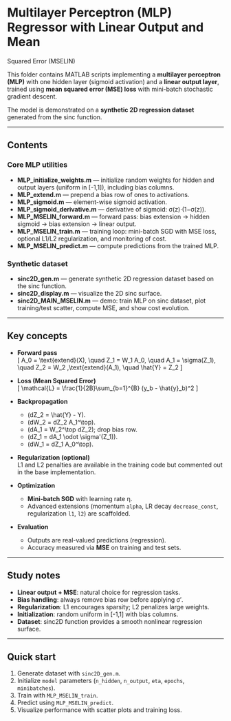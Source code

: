 # Multilayer Perceptron (MLP) Regressor with Linear Output and Mean 
Squared Error (MSELIN)

This folder contains MATLAB scripts implementing a **multilayer perceptron 
(MLP)** with one hidden layer (sigmoid activation) and a **linear output 
layer**, trained using **mean squared error (MSE) loss** with mini-batch 
stochastic gradient descent.

The model is demonstrated on a **synthetic 2D regression dataset** 
generated from the sinc function.

---

## Contents

### Core MLP utilities
- **MLP_initialize_weights.m** — initialize random weights for hidden and 
output layers (uniform in [-1,1]), including bias columns.  
- **MLP_extend.m** — prepend a bias row of ones to activations.  
- **MLP_sigmoid.m** — element-wise sigmoid activation.  
- **MLP_sigmoid_derivative.m** — derivative of sigmoid: σ(z)·(1−σ(z)).  
- **MLP_MSELIN_forward.m** — forward pass: bias extension → hidden 
sigmoid → bias extension → linear output.  
- **MLP_MSELIN_train.m** — training loop: mini-batch SGD with MSE loss, 
optional L1/L2 regularization, and monitoring of cost.  
- **MLP_MSELIN_predict.m** — compute predictions from the trained MLP.

### Synthetic dataset
- **sinc2D_gen.m** — generate synthetic 2D regression dataset based on the 
sinc function.  
- **sinc2D_display.m** — visualize the 2D sinc surface.  
- **sinc2D_MAIN_MSELIN.m** — demo: train MLP on sinc dataset, plot 
training/test scatter, compute MSE, and show cost evolution.

---

## Key concepts

- **Forward pass**  
  \[
  A_0 = \text{extend}(X), \quad
  Z_1 = W_1 A_0, \quad
  A_1 = \sigma(Z_1), \quad
  Z_2 = W_2 \,\text{extend}(A_1), \quad
  \hat{Y} = Z_2
  \]

- **Loss (Mean Squared Error)**  
  \[
  \mathcal{L} = \frac{1}{2B}\sum_{b=1}^{B} (y_b - \hat{y}_b)^2
  \]

- **Backpropagation**
  - \(dZ_2 = \hat{Y} - Y\).  
  - \(dW_2 = dZ_2 A_1^\top\).  
  - \(dA_1 = W_2^\top dZ_2\); drop bias row.  
  - \(dZ_1 = dA_1 \odot \sigma'(Z_1)\).  
  - \(dW_1 = dZ_1 A_0^\top\).  

- **Regularization (optional)**  
  L1 and L2 penalties are available in the training code but commented out 
in the base implementation.  

- **Optimization**
  - **Mini-batch SGD** with learning rate η.  
  - Advanced extensions (momentum `alpha`, LR decay `decrease_const`, 
regularization `l1`, `l2`) are scaffolded.

- **Evaluation**
  - Outputs are real-valued predictions (regression).  
  - Accuracy measured via **MSE** on training and test sets.

---

## Study notes
- **Linear output + MSE**: natural choice for regression tasks.  
- **Bias handling**: always remove bias row before applying σ′.  
- **Regularization**: L1 encourages sparsity; L2 penalizes large weights.  
- **Initialization**: random uniform in [-1,1] with bias columns.  
- **Dataset**: sinc2D function provides a smooth nonlinear regression 
surface.  

---

## Quick start
1. Generate dataset with `sinc2D_gen.m`.  
2. Initialize `model` parameters (`n_hidden`, `n_output`, `eta`, `epochs`, 
`minibatches`).  
3. Train with `MLP_MSELIN_train`.  
4. Predict using `MLP_MSELIN_predict`.  
5. Visualize performance with scatter plots and training loss.

